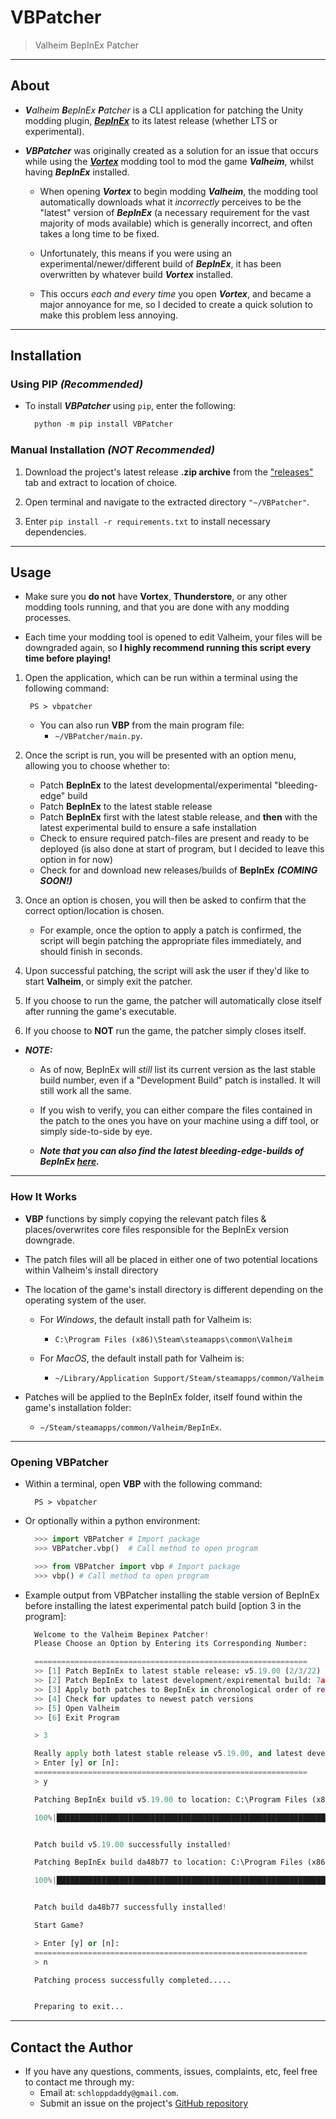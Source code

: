 # VBPatcher

> Valheim BepInEx Patcher

---

## About

- _**V**alheim **B**epInEx **P**atcher_ is a CLI application for patching the Unity modding plugin, [_**BepInEx**_](https://github.com/BepInEx/BepInEx) to its latest release (whether LTS or experimental).

- _**VBPatcher**_ was originally created as a solution for an issue that occurs while using the [**_Vortex_**](https://) modding tool to mod the game _**Valheim**_, whilst having _**BepInEx**_ installed.

  - When opening **_Vortex_** to begin modding **_Valheim_**, the modding tool automatically downloads what it _incorrectly_ perceives to be the "latest" version of _**BepInEx**_ (a necessary requirement for the vast majority of mods available) which is generally incorrect, and often takes a long time to be fixed.

  - Unfortunately, this means if you were using an experimental/newer/different build of _**BepInEx**_, it has been overwritten by whatever build _**Vortex**_ installed.

  - This occurs _each and every time_ you open _**Vortex**_, and became a major annoyance for me, so I decided to create a quick solution to make this problem less annoying.

---

## Installation

### Using PIP _(Recommended)_

- To install _**VBPatcher**_ using `pip`, enter the following:

  ```python
    python -m pip install VBPatcher
  ```

### Manual Installation _(**NOT** Recommended)_

1. Download the project's latest release **.zip archive** from the ["releases"](https://github.com/schlopp96/VBPatcher/releases) tab and extract to location of choice.

2. Open terminal and navigate to the extracted directory `"~/VBPatcher"`.

3. Enter `pip install -r requirements.txt` to install necessary dependencies.

---

## Usage

- Make sure you **do not** have **Vortex**, **Thunderstore**, or any other modding tools running, and that you are done with any modding processes.

- Each time your modding tool is opened to edit Valheim, your files will be downgraded again, so **I highly recommend running this script every time before playing!**

1. Open the application, which can be run within a terminal using the following command:

   ```psh
    PS > vbpatcher
   ```

   - You can also run **VBP** from the main program file:
     - `~/VBPatcher/main.py`.

2. Once the script is run, you will be presented with an option menu, allowing you to choose whether to:

   - Patch **BepInEx** to the latest developmental/experimental "bleeding-edge" build
   - Patch **BepInEx** to the latest stable release
   - Patch **BepInEx** first with the latest stable release, and **then** with the latest experimental build to ensure a safe installation
   - Check to ensure required patch-files are present and ready to be deployed (is also done at start of program, but I decided to leave this option in for now)
   - Check for and download new releases/builds of **BepInEx** _**(COMING SOON!)**_

3. Once an option is chosen, you will then be asked to confirm that the correct option/location is chosen.

   - For example, once the option to apply a patch is confirmed, the script will begin patching the appropriate files immediately, and should finish in seconds.

4. Upon successful patching, the script will ask the user if they'd like to start **Valheim**, or simply exit the patcher.

5. If you choose to run the game, the patcher will automatically close itself after running the game's executable.

6. If you choose to **NOT** run the game, the patcher simply closes itself.

- **_NOTE:_**

  - As of now, BepInEx will _still_ list its current version as the last stable build number, even if a "Development Build" patch is installed. It will still work all the same.

  - If you wish to verify, you can either compare the files contained in the patch to the ones you have on your machine using a diff tool, or simply side-to-side by eye.

  - **_Note that you can also find the latest bleeding-edge-builds of BepInEx [here](https://builds.bepis.io/projects/bepinex_be)._**

---

### How It Works

- **VBP** functions by simply copying the relevant patch files & places/overwrites core files responsible for the BepInEx version downgrade.

- The patch files will all be placed in either one of two potential locations within Valheim's install directory

- The location of the game's install directory is different depending on the operating system of the user.

  - For _Windows_, the default install path for Valheim is:

    - `C:\Program Files (x86)\Steam\steamapps\common\Valheim`

  - For _MacOS_, the default install path for Valheim is:
    - `~/Library/Application Support/Steam/steamapps/common/Valheim`

- Patches will be applied to the BepInEx folder, itself found within the game's installation folder:
  - `~/Steam/steamapps/common/Valheim/BepInEx`.

---

### Opening VBPatcher

- Within a terminal, open **VBP** with the following command:

  ```psh
    PS > vbpatcher
  ```

- Or optionally within a python environment:

  ```python
    >>> import VBPatcher # Import package
    >>> VBPatcher.vbp()  # Call method to open program
  ```

  ```python
    >>> from VBPatcher import vbp # Import package
    >>> vbp() # Call method to open program
  ```

- Example output from VBPatcher installing the stable version of BepInEx before installing the latest experimental patch build [option 3 in the program]:

  ```python
    Welcome to the Valheim Bepinex Patcher!
    Please Choose an Option by Entering its Corresponding Number:

    =============================================================
    >> [1] Patch BepInEx to latest stable release: v5.19.00 (2/3/22)
    >> [2] Patch BepInEx to latest development/expiremental build: 7a97bdd (5/7/22)
    >> [3] Apply both patches to BepInEx in chronological order of release (v5.19.00 then 7a97bdd)
    >> [4] Check for updates to newest patch versions
    >> [5] Open Valheim
    >> [6] Exit Program

    > 3

    Really apply both latest stable release v5.19.00, and latest development build da48b77?
    > Enter [y] or [n]:
    =============================================================
    > y

    Patching BepInEx build v5.19.00 to location: C:\Program Files (x86)\Steam\steamapps\common\Valheim...

    100%|███████████████████████████████████████████████████████████████████████████████████████████████████████████████████████████████████████████████████████████| 5/5 [00:00<00:00,  9.14it/s]


    Patch build v5.19.00 successfully installed!

    Patching BepInEx build da48b77 to location: C:\Program Files (x86)\Steam\steamapps\common\Valheim...

    100%|███████████████████████████████████████████████████████████████████████████████████████████████████████████████████████████████████████████████████████████| 5/5 [00:00<00:00,  9.19it/s]


    Patch build da48b77 successfully installed!

    Start Game?

    > Enter [y] or [n]:
    =============================================================
    > n

    Patching process successfully completed.....


    Preparing to exit...
  ```

---

## Contact the Author

- If you have any questions, comments, issues, complaints, etc, feel free to contact me through my:
  - Email at: `schloppdaddy@gmail.com`.
  - Submit an issue on the project's [GitHub repository](https://github.com/schlopp96/VBPatcher)
